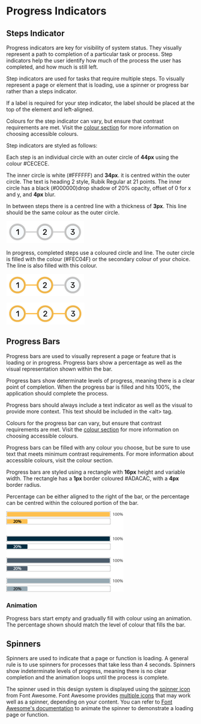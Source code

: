 # Progress Indicators

## Steps Indicator

Progress indicators are key for visibility of system status. They visually represent a path to completion of a particular task or process. Step indicators help the user identify how much of the process the user has completed, and how much is still left.

Step indicators are used for tasks that require multiple steps. To visually represent a page or element that is loading, use a spinner or progress bar rather than a steps indicator.

If a label is required for your step indicator, the label should be placed at the top of the element and left-aligned.

Colours for the step indicator can vary, but ensure that contrast requirements are met. Visit the [colour section](colour.md) for more information on choosing accessible colours.

Step indicators are styled as follows:

Each step is an individual circle with an outer circle of **44px** using the colour \#CECECE. 

The inner circle is white \(\#FFFFFF\) and **34px**. it is centred within the outer circle. The text is heading 2 style, Rubik Regular at 21 points.  The inner circle has a black \(\#000000\)drop shadow of 20% opacity, offset of 0 for x and y, and **4px** blur. 

In between steps there is a centred line with a thickness of **3px**. This line should be the same colour as the outer circle. 

![](.gitbook/assets/steps_empty.png)

In progress, completed steps use a coloured circle and line. The outer circle is filled with the colour \(\#FEC04F\) or the secondary colour of your choice. The line is also filled with this colour. 

![](.gitbook/assets/steps_active.png)

![](.gitbook/assets/steps_complete.png)

## Progress Bars

Progress bars are used to visually represent a page or feature that is loading or in progress. Progress bars show a percentage as well as the visual representation shown within the bar.

Progress bars show determinate levels of progress, meaning there is a clear point of completion. When the progress bar is filled and hits 100%, the application should complete the process.

Progress bars should always include a text indicator as well as the visual to provide more context. This text should be included in the &lt;alt&gt; tag.

Colours for the progress bar can vary, but ensure that contrast requirements are met. Visit the [colour section](colour.md) for more information on choosing accessible colours.

Progress bars can be filled with any colour you choose, but be sure to use text that meets minimum contrast requirements. For more information about accessible colours, visit the colour section. 

Progress bars are styled using a rectangle with **16px** height and variable width. The rectangle has a **1px** border coloured \#ADACAC, with a **4px** border radius. 

Percentage can be either aligned to the right of the bar, or the percentage can be centred within the coloured portion of the bar. 

![](.gitbook/assets/progress-bars.png)

### Animation

Progress bars start empty and gradually fill with colour using an animation. The percentage shown should match the level of colour that fills the bar.

## Spinners

Spinners are used to indicate that a page or function is loading. A general rule is to use spinners for processes that take less than 4 seconds. Spinners show indeterminate levels of progress, meaning there is no clear completion and the animation loops until the process is complete.

The spinner used in this design system is displayed using the [spinner icon](https://www.gitbook.com/book/gctools-outilsgc/-gcdigital-design-system/edit) from Font Awesome. Font Awesome provides [multiple icons](https://www.gitbook.com/book/gctools-outilsgc/-gcdigital-design-system/edit) that may work well as a spinner, depending on your content. You can refer to [Font Awesome's documentation](https://www.gitbook.com/book/gctools-outilsgc/-gcdigital-design-system/edit) to animate the spinner to demonstrate a loading page or function.


